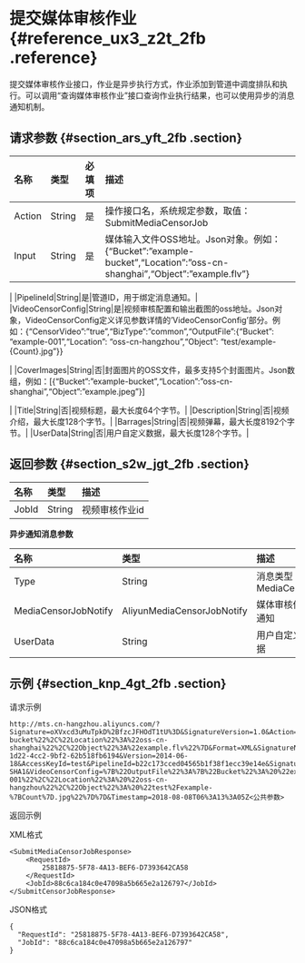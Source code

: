 # 提交媒体审核作业 {#reference_ux3_z2t_2fb .reference}

提交媒体审核作业接口，作业是异步执行方式，作业添加到管道中调度排队和执行。可以调用“查询媒体审核作业”接口查询作业执行结果，也可以使用异步的消息通知机制。

## 请求参数 {#section_ars_yft_2fb .section}

|名称|类型|必填项|描述|
|:-|:-|:--|:-|
|Action|String|是|操作接口名，系统规定参数，取值：SubmitMediaCensorJob|
|Input|String|是|媒体输入文件OSS地址。Json对象。例如：\{“Bucket”:”example-bucket”,“Location”:”oss-cn-shanghai”,“Object”:”example.flv”\}

|
|PipelineId|String|是|管道ID，用于绑定消息通知。|
|VideoCensorConfig|String|是|视频审核配置和输出截图的oss地址。Json对象，VideoCensorConfig定义详见参数详情的’VideoCensorConfig’部分。例如：\{“CensorVideo”:”true”,“BizType”:”common”,“OutputFile”:\{“Bucket”: “example-001”,“Location”: “oss-cn-hangzhou”,“Object”: “test/example-\{Count\}.jpg”\}\}

|
|CoverImages|String|否|封面图片的OSS文件，最多支持5个封面图片。Json数组，例如：\[\{“Bucket”:”example-bucket”,“Location”:”oss-cn-shanghai”,“Object”:”example.jpeg”\}\]

|
|Title|String|否|视频标题，最大长度64个字节。|
|Description|String|否|视频介绍，最大长度128个字节。|
|Barrages|String|否|视频弹幕，最大长度8192个字节。|
|UserData|String|否|用户自定义数据，最大长度128个字节。|

## 返回参数 {#section_s2w_jgt_2fb .section}

|名称|类型|描述|
|:-|:-|:-|
|JobId|String|视频审核作业id|

**异步通知消息参数**

|名称|类型|描述|
|:-|:-|:-|
|Type|String|消息类型：MediaCensor|
|MediaCensorJobNotify|AliyunMediaCensorJobNotify|媒体审核作业通知|
|UserData|String|用户自定义数据|

## 示例 {#section_knp_4gt_2fb .section}

请求示例

```
http://mts.cn-hangzhou.aliyuncs.com/?Signature=oXVxcd3uMuTpkD%2BfzcJFHOdT1tU%3D&SignatureVersion=1.0&Action=SubmitMediaCensorJob&Input=%7B%22Bucket%22%3A%22example-bucket%22%2C%22Location%22%3A%22oss-cn-shanghai%22%2C%22Object%22%3A%22example.flv%22%7D&Format=XML&SignatureNonce=fbda715e-1d22-4cc2-9bf2-62b518fb6194&Version=2014-06-18&AccessKeyId=test&PipelineId=b22c173cced04565b1f38f1ecc39e14e&SignatureMethod=HMAC-SHA1&VideoCensorConfig=%7B%22OutputFile%22%3A%7B%22Bucket%22%3A%20%22example-001%22%2C%22Location%22%3A%20%22oss-cn-hangzhou%22%2C%22Object%22%3A%20%22test%2Fexample-%7BCount%7D.jpg%22%7D%7D&Timestamp=2018-08-08T06%3A13%3A05Z<公共参数>
```

返回示例

XML格式

```
<SubmitMediaCensorJobResponse>
    <RequestId>
        25818875-5F78-4A13-BEF6-D7393642CA58
    </RequestId>
    <JobId>88c6ca184c0e47098a5b665e2a126797</JobId>
</SubmitCensorJobResponse>
```

JSON格式

```
{
  "RequestId": "25818875-5F78-4A13-BEF6-D7393642CA58",
  "JobId": "88c6ca184c0e47098a5b665e2a126797"
}
```

